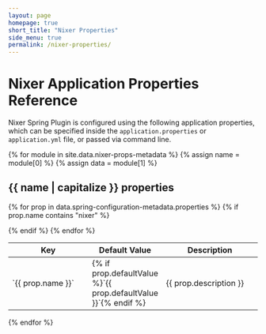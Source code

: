 ```yaml
---
layout: page
homepage: true
short_title: "Nixer Properties"
side_menu: true
permalink: /nixer-properties/
---
```


# Nixer Application Properties Reference

Nixer Spring Plugin is configured using the following application properties, which can be specified inside the `application.properties` 
or `application.yml` file, or passed via command line.

{% for module in site.data.nixer-props-metadata %}
{% assign name = module[0] %}
{% assign data = module[1] %}
    
## {{ name | capitalize }} properties

<table class="table table-striped table-bordered table-hover nixer-props" style="table-layout: fixed; word-wrap: break-word;">
<colgroup>
<col style="width: 40%;">
<col style="width: 15%;">
<col style="width: 45%;">
</colgroup>
<thead>
<tr class="header">
<th >Key</th>
<th >Default Value</th>
<th >Description</th>
</tr>
</thead>
<tbody>

{% for prop in  data.spring-configuration-metadata.properties %}
{% if prop.name contains "nixer" %}
<tr>
<td markdown="span">`{{ prop.name }}`</td>
<td markdown="span">{% if prop.defaultValue %}`{{ prop.defaultValue }}`{% endif %}</td>
<td markdown="span">{{ prop.description }}</td>
</tr>
{% endif %}
{% endfor %}   

</tbody>
</table>

{% endfor %}
